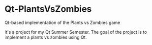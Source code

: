 # Qt-PlantsVsZombies

Qt-based implementation of the Plants vs Zombies game

It's a project for my Qt Summer Semester. The goal of the project is to implement a plants vs zombies using Qt.
